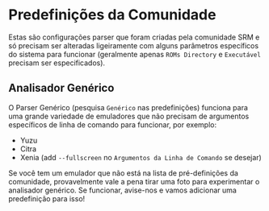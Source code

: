 # Predefinições da Comunidade

Estas são configurações parser que foram criadas pela comunidade SRM e só precisam ser alteradas ligeiramente com alguns parâmetros específicos do sistema para funcionar (geralmente apenas `ROMs Directory` e `Executável` precisam ser especificados).

## Analisador Genérico

O Parser Genérico (pesquisa `Genérico` nas predefinições) funciona para uma grande variedade de emuladores que não precisam de argumentos específicos de linha de comando para funcionar, por exemplo:

- Yuzu
- Citra
- Xenia (add `--fullscreen` no `Argumentos da Linha de Comando` se desejar)

Se você tem um emulador que não está na lista de pré-definições da comunidade, provavelmente vale a pena tirar uma foto para experimentar o analisador genérico. Se funcionar, avise-nos e vamos adicionar uma predefinição para isso!
